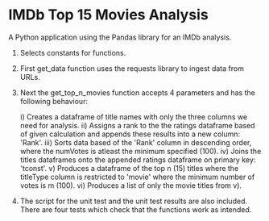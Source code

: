 # IMDb Top 15 Movies Analysis

A Python application using the Pandas library for an IMDb analysis.

1) Selects constants for functions.

2) First get_data function uses the requests library to ingest data from URLs.

3) Next the get_top_n_movies function accepts 4 parameters and has the following behaviour:

    i) Creates a dataframe of title names with only the three columns we need for analysis.
    ii) Assigns a rank to the the ratings dataframe based of given calculation and appends these results into a new column: 'Rank'.
    iii) Sorts data based of the 'Rank' column in descending order, where the numVotes is atleast the minimum specified (100).
    iv) Joins the titles dataframes onto the appended ratings dataframe on primary key: 'tconst'.
    v) Produces a dataframe of the top n (15) titles where the titleType column is restricted to 'movie' where the minimum number of votes is m (100).
    vi) Produces a list of only the movie titles from v).

4) The script for the unit test and the unit test results are also included. There are four tests which check that the functions work as intended.
